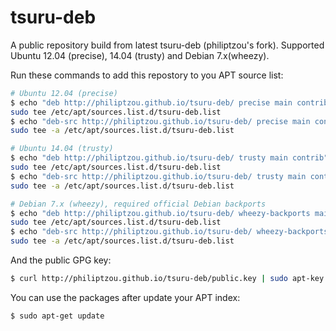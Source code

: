 tsuru-deb
=========

A public repository build from latest tsuru-deb (philiptzou's fork).
Supported Ubuntu 12.04 (precise), 14.04 (trusty) and Debian 7.x(wheezy).

Run these commands to add this repostory to you APT source list:

```bash
# Ubuntu 12.04 (precise)
$ echo "deb http://philiptzou.github.io/tsuru-deb/ precise main contrib" | \
sudo tee /etc/apt/sources.list.d/tsuru-deb.list
$ echo "deb-src http://philiptzou.github.io/tsuru-deb/ precise main contrib" | \
sudo tee -a /etc/apt/sources.list.d/tsuru-deb.list

# Ubuntu 14.04 (trusty)
$ echo "deb http://philiptzou.github.io/tsuru-deb/ trusty main contrib" | \
sudo tee /etc/apt/sources.list.d/tsuru-deb.list
$ echo "deb-src http://philiptzou.github.io/tsuru-deb/ trusty main contrib" | \
sudo tee -a /etc/apt/sources.list.d/tsuru-deb.list

# Debian 7.x (wheezy), required official Debian backports
$ echo "deb http://philiptzou.github.io/tsuru-deb/ wheezy-backports main contrib" | \
sudo tee /etc/apt/sources.list.d/tsuru-deb.list
$ echo "deb-src http://philiptzou.github.io/tsuru-deb/ wheezy-backports main contrib" | \
sudo tee -a /etc/apt/sources.list.d/tsuru-deb.list

```

And the public GPG key:

```bash
$ curl http://philiptzou.github.io/tsuru-deb/public.key | sudo apt-key add -

```

You can use the packages after update your APT index:

```bash
$ sudo apt-get update

```
